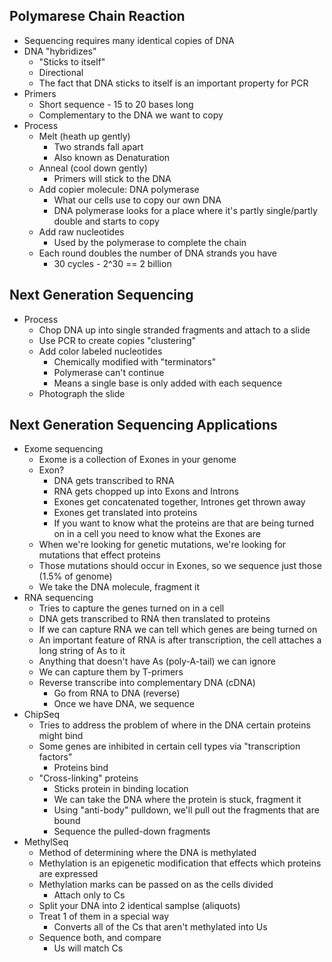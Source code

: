 ## Polymarese Chain Reaction

- Sequencing requires many identical copies of DNA
- DNA "hybridizes" 
  - "Sticks to itself"
  - Directional
  - The fact that DNA sticks to itself is an important property for PCR
- Primers
  - Short sequence - 15 to 20 bases long 
  - Complementary to the DNA we want to copy
- Process
  - Melt (heath up gently)
    - Two strands fall apart
    - Also known as Denaturation
  - Anneal (cool down gently)
    - Primers will stick to the DNA
  - Add copier molecule: DNA polymerase
    - What our cells use to copy our own DNA
    - DNA polymerase looks for a place where it's partly single/partly double and starts to copy
  - Add raw nucleotides
    - Used by the polymerase to complete the chain
  - Each round doubles the number of DNA strands you have
    - 30 cycles - 2^30 == 2 billion

## Next Generation Sequencing

- Process
  - Chop DNA up into single stranded fragments and attach to a slide
  - Use PCR to create copies "clustering"
  - Add color labeled nucleotides
    - Chemically modified with "terminators"
    - Polymerase can't continue 
    - Means a single base is only added with each sequence
  - Photograph the slide
  
## Next Generation Sequencing Applications

- Exome sequencing
  - Exome is a collection of Exones in your genome
  - Exon?
    - DNA gets transcribed to RNA
    - RNA gets chopped up into Exons and Introns
    - Exones get concatenated together, Intrones get thrown away
    - Exones get translated into proteins
    - If you want to know what the proteins are that are being turned on in a cell you need to know what the Exones are
  - When we're looking for genetic mutations, we're looking for mutations that effect proteins
  - Those mutations should occur in Exones, so we sequence just those (1.5% of genome)
  - We take the DNA molecule, fragment it
- RNA sequencing
  - Tries to capture the genes turned on in a cell
  - DNA gets transcribed to RNA then translated to proteins
  - If we can capture RNA we can tell which genes are being turned on
  - An important feature of RNA is after transcription, the cell attaches a long string of As to it
  - Anything that doesn't have As (poly-A-tail) we can ignore 
  - We can capture them by T-primers
  - Reverse transcribe into complementary DNA (cDNA)
    - Go from RNA to DNA (reverse)
    - Once we have DNA, we sequence
- ChipSeq
  - Tries to address the problem of where in the DNA certain proteins might bind
  - Some genes are inhibited in certain cell types via "transcription factors"
    - Proteins bind
  - "Cross-linking" proteins
    - Sticks protein in binding location
    - We can take the DNA where the protein is stuck, fragment it
    - Using "anti-body" pulldown, we'll pull out the fragments that are bound
    - Sequence the pulled-down fragments
- MethylSeq
  - Method of determining where the DNA is methylated 
  - Methylation is an epigenetic modification that effects which proteins are expressed
  - Methylation marks can be passed on as the cells divided
    - Attach only to Cs
  - Split your DNA into 2 identical samplse (aliquots)
  - Treat 1 of them in a special way
    - Converts all of the Cs that aren't methylated into Us
  - Sequence both, and compare
    - Us will match Cs
